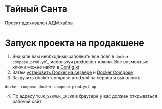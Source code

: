 # Тайный Санта
Проект вдохновлен [АДМ хабра](https://habra-adm.ru)

# Запуск проекта на продакшене
1) Вначале вам необходимо заполнить все поля в `docker-compose.prod.yml`, используя production-ключи. Все возможные ключи можно найти в [Config.kt](https://github.com/glitchless/SecretSanta/blob/master/backend/src/main/kotlin/ru/glitchless/santa/utils/Config.kt)
2) Затем [установить Docker на сервере](https://docs.docker.com/engine/install/) и [Docker Compose](https://docs.docker.com/compose/install/)
3) Загрузить docker-compose.prod.yml на сервер и выполнить 
```
docker-compose docker-compose.prod.yml up
```
4) По адресу `YOUR_SERVER_IP:80` в браузере у вас должен открываться рабочий сайт
